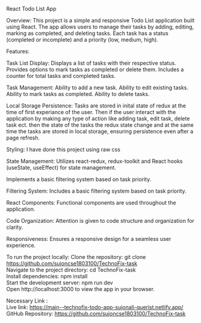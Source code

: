 React Todo List App

Overview:
This project is a simple and responsive Todo List application built using React. The app allows users to manage their tasks by adding, editing, marking as completed, and deleting tasks. Each task has a status (completed or incomplete) and a priority (low, medium, high).

Features:

Task List Display:
Displays a list of tasks with their respective status.
Provides options to mark tasks as completed or delete them.
Includes a counter for total tasks and completed tasks.

Task Management:
Ability to add a new task.
Ability to edit existing tasks.
Ability to mark tasks as completed.
Ability to delete tasks.

Local Storage Persistence:
Tasks are stored in inital state of redux at the time of first experiance of the user. Then if the user interact with the application by making any type of action like adding task, edit task, delete task ect. then the state of the tasks the redux state change and at the same time the tasks are stored in local storage, ensuring persistence even after a page refresh.

Styling:
I have done this project using raw css

State Management: Utilizes react-redux, redux-toolkit and React hooks (useState, useEffect) for state management.

Implements a basic filtering system based on task priority.

Filtering System:
Includes a basic filtering system based on task priority.

React Components:
Functional components are used throughout the application.

Code Organization:
Attention is given to code structure and organization for clarity.

Responsiveness: Ensures a responsive design for a seamless user experience.

To run the project locally:
Clone the repository: git clone https://github.com/sujoncse1803100/TechnoFix-task<br>
Navigate to the project directory: cd TechnoFix-task<br>
Install dependencies: npm install<br>
Start the development server: npm run dev<br>
Open http://localhost:3000 to view the app in your browser.<br>

Necessary Link :<br>
Live link: https://main--technofix-todo-app-sujonali-querist.netlify.app/<br>
GitHub Repository: https://github.com/sujoncse1803100/TechnoFix-task
